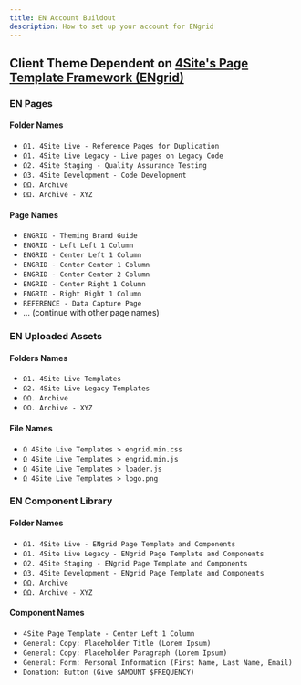 ```yaml
---
title: EN Account Buildout
description: How to set up your account for ENgrid
---
```


## Client Theme Dependent on [4Site's Page Template Framework (ENgrid)](https://github.com/4site-interactive-studios/engrid-scripts)

### EN Pages

#### Folder Names
- `Ω1. 4Site Live - Reference Pages for Duplication`
- `Ω1. 4Site Live Legacy - Live pages on Legacy Code`
- `Ω2. 4Site Staging - Quality Assurance Testing`
- `Ω3. 4Site Development - Code Development`
- `ΩΩ. Archive`
- `ΩΩ. Archive - XYZ`

#### Page Names
- `ENGRID - Theming Brand Guide`
- `ENGRID - Left Left 1 Column`
- `ENGRID - Center Left 1 Column`
- `ENGRID - Center Center 1 Column`
- `ENGRID - Center Center 2 Column`
- `ENGRID - Center Right 1 Column`
- `ENGRID - Right Right 1 Column`
- `REFERENCE - Data Capture Page`
- ... (continue with other page names)

### EN Uploaded Assets

#### Folders Names
- `Ω1. 4Site Live Templates`
- `Ω2. 4Site Live Legacy Templates`
- `ΩΩ. Archive`
- `ΩΩ. Archive - XYZ`

#### File Names
- `Ω 4Site Live Templates > engrid.min.css`
- `Ω 4Site Live Templates > engrid.min.js`
- `Ω 4Site Live Templates > loader.js`
- `Ω 4Site Live Templates > logo.png`

### EN Component Library

#### Folder Names
- `Ω1. 4Site Live - ENgrid Page Template and Components`
- `Ω1. 4Site Live Legacy - ENgrid Page Template and Components`
- `Ω2. 4Site Staging - ENgrid Page Template and Components`
- `Ω3. 4Site Development - ENgrid Page Template and Components`
- `ΩΩ. Archive`
- `ΩΩ. Archive - XYZ`

#### Component Names
- `4Site Page Template - Center Left 1 Column`
- `General: Copy: Placeholder Title (Lorem Ipsum)`
- `General: Copy: Placeholder Paragraph (Lorem Ipsum)`
- `General: Form: Personal Information (First Name, Last Name, Email)`
- `Donation: Button (Give $AMOUNT $FREQUENCY)`
